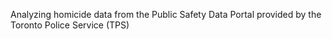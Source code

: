 Analyzing homicide data from the Public Safety Data Portal provided by the Toronto Police Service (TPS)